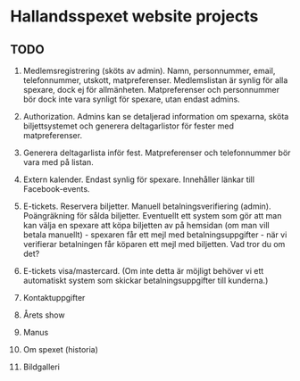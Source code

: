 # Hallandsspexet website projects

## TODO

1. Medlemsregistrering (sköts av admin). Namn, personnummer, email, telefonnummer, utskott, matpreferenser. Medlemslistan är synlig för alla spexare, dock ej för allmänheten. Matpreferenser och personnummer bör dock inte vara synligt för spexare, utan endast admins.

2. Authorization. Admins kan se detaljerad information om spexarna, sköta biljettsystemet och generera deltagarlistor för fester med matpreferenser.

3. Generera deltagarlista inför fest. Matpreferenser och telefonnummer bör vara med på listan.

4. Extern kalender. Endast synlig för spexare. Innehåller länkar till Facebook-events.

5. E-tickets. Reservera biljetter. Manuell betalningsverifiering (admin). Poängräkning för sålda biljetter. Eventuellt ett system som gör att man kan välja en spexare att köpa biljetten av på hemsidan (om man vill betala manuellt) - spexaren får ett mejl med betalningsuppgifter - när vi verifierar betalningen får köparen ett mejl med biljetten. Vad tror du om det?

6. E-tickets visa/mastercard. (Om inte detta är möjligt behöver vi ett automatiskt system som skickar betalningsuppgifter till kunderna.)

7. Kontaktuppgifter

8. Årets show

9. Manus

10. Om spexet (historia)

11. Bildgalleri

